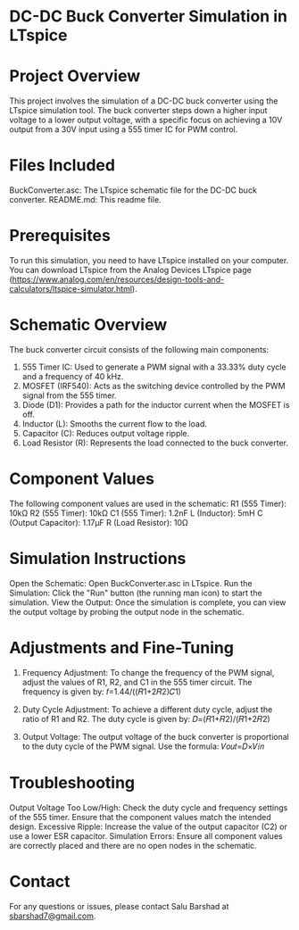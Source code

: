 # DC-DC Buck Converter Simulation in LTspice

# Project Overview
This project involves the simulation of a DC-DC buck converter using the LTspice simulation tool. The buck converter steps down a higher input voltage to a lower output voltage, with a specific focus on achieving a 10V output from a 30V input using a 555 timer IC for PWM control.

# Files Included
BuckConverter.asc: The LTspice schematic file for the DC-DC buck converter.
README.md: This readme file.

# Prerequisites
To run this simulation, you need to have LTspice installed on your computer. You can download LTspice from the Analog Devices LTspice page (https://www.analog.com/en/resources/design-tools-and-calculators/ltspice-simulator.html).

# Schematic Overview
The buck converter circuit consists of the following main components:
  1. 555 Timer IC: Used to generate a PWM signal with a 33.33% duty cycle and a frequency of 40 kHz.
  2. MOSFET (IRF540): Acts as the switching device controlled by the PWM signal from the 555 timer.
  3. Diode (D1): Provides a path for the inductor current when the MOSFET is off.
  4. Inductor (L): Smooths the current flow to the load.
  5. Capacitor (C): Reduces output voltage ripple.
  6. Load Resistor (R): Represents the load connected to the buck converter.

# Component Values
The following component values are used in the schematic:
  R1 (555 Timer): 10kΩ
  R2 (555 Timer): 10kΩ
  C1 (555 Timer): 1.2nF
  L (Inductor): 5mH
  C (Output Capacitor): 1.17µF
  R (Load Resistor): 10Ω
  
# Simulation Instructions
Open the Schematic: Open BuckConverter.asc in LTspice.
Run the Simulation: Click the "Run" button (the running man icon) to start the simulation.
View the Output: Once the simulation is complete, you can view the output voltage by probing the output node in the schematic.

# Adjustments and Fine-Tuning
1. Frequency Adjustment: To change the frequency of the PWM signal, adjust the values of R1, R2, and C1 in the 555 timer circuit. The frequency is given by:
    𝑓=1.44/((𝑅1+2𝑅2)𝐶1)
​
2. Duty Cycle Adjustment: To achieve a different duty cycle, adjust the ratio of R1 and R2. The duty cycle is given by:
    𝐷=(𝑅1+𝑅2)/(𝑅1+2𝑅2) 

3. Output Voltage: The output voltage of the buck converter is proportional to the duty cycle of the PWM signal. Use the formula:
    𝑉𝑜𝑢𝑡=𝐷×𝑉𝑖𝑛 

# Troubleshooting
Output Voltage Too Low/High: Check the duty cycle and frequency settings of the 555 timer. Ensure that the component values match the intended design.
Excessive Ripple: Increase the value of the output capacitor (C2) or use a lower ESR capacitor.
Simulation Errors: Ensure all component values are correctly placed and there are no open nodes in the schematic.

# Contact
For any questions or issues, please contact Salu Barshad at sbarshad7@gmail.com.
